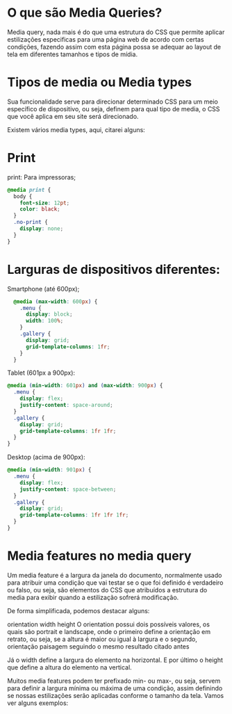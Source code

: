 # O que são Media Queries?

Media query, nada mais é do que uma estrutura do CSS que permite aplicar estilizações especificas para uma página web de acordo com certas condições, fazendo assim com esta página possa se adequar ao layout de tela em diferentes tamanhos e tipos de mídia.

# Tipos de media ou Media types

Sua funcionalidade serve para direcionar determinado CSS para um meio específico de dispositivo, ou seja, definem para qual tipo de media, o CSS que você aplica em seu site será direcionado.

Existem vários media types, aqui, citarei alguns:
# Print
print: Para impressoras;
```CSS
@media print {
  body {
    font-size: 12pt;
    color: black;
  }
  .no-print {
    display: none;
  }
}

```
# Larguras de dispositivos diferentes: 
Smartphone (até 600px);
```CSS
  @media (max-width: 600px) {
    .menu {
      display: block;
      width: 100%;
    }
    .gallery {
      display: grid;
      grid-template-columns: 1fr;
    }
  }
```

Tablet (601px a 900px):
```CSS
@media (min-width: 601px) and (max-width: 900px) {
  .menu {
    display: flex;
    justify-content: space-around;
  }
  .gallery {
    display: grid;
    grid-template-columns: 1fr 1fr;
  }
}

```

Desktop (acima de 900px):
```CSS
@media (min-width: 901px) {
  .menu {
    display: flex;
    justify-content: space-between;
  }
  .gallery {
    display: grid;
    grid-template-columns: 1fr 1fr 1fr;
  }
}

```
# Media features no media query

Um media feature é a largura da janela do documento, normalmente usado para atribuir uma condição que vai testar se o que foi definido é verdadeiro ou falso, ou seja, são elementos do CSS que atribuídos a estrutura do media para exibir quando a estilização sofrerá modificação.

De forma simplificada, podemos destacar alguns:

orientation
width
height
O orientation possui dois possíveis valores, os quais são portrait e landscape, onde o primeiro define a orientação em retrato, ou seja, se a altura é maior ou igual à largura e o segundo, orientação paisagem seguindo o mesmo resultado citado antes

Já o width define a largura do elemento na horizontal. E por último o height que define a altura do elemento na vertical.

Muitos media features podem ter prefixado min- ou max-, ou seja, servem para definir a largura mínima ou máxima de uma condição, assim definindo se nossas estilizações serão aplicadas conforme o tamanho da tela. Vamos ver alguns exemplos:


